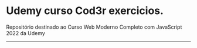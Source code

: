# Udemy curso Cod3r exercicios.
Repositório destinado ao Curso Web Moderno Completo com JavaScript 2022 da Udemy
<hr>
